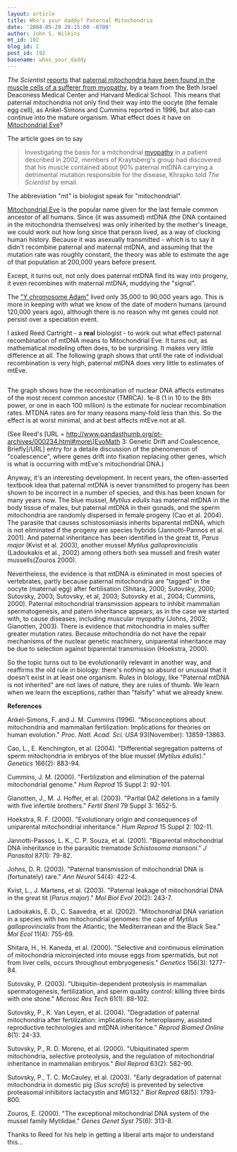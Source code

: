```yaml
---
layout: article
title: Who's your daddy? Paternal Mitochondria
date: '2004-05-29 20:15:00 -0700'
author: John S. Wilkins
mt_id: 192
blog_id: 2
post_id: 192
basename: whos_your_daddy
---
```

_The Scientist_ [reports](http://www.biomedcentral.com/news/20040514/01/) that [paternal mitochondria have been found in the muscle cells of a sufferer from myopathy](http://www.sciencemag.org/cgi/content/full/304/5673/981), by a team from the Beth Israel Deaconess Medical Center and Harvard Medical School. This means that paternal mitochondria not only find their way into the oocyte (the female egg cell), as Ankel-Simons and Cummins reported in 1996, but also can continue into the mature organism. What effect does it have on [Mitochondrial Eve](http://en.wikipedia.org/wiki/Mitochondrial_Eve)?

The article goes on to say


> Investigating the basis for a mitchondrial [myopathy](http://content.nejm.org/cgi/content/full/347/8/576) in a patient described in 2002, members of Kraytsberg's group had discovered that his muscle contained about 90% paternal mtDNA carrying a detrimental mutation responsible for the disease, Khrapko told _The Scientist_ by email.

The abbreviation "mt" is biologist speak for "mitochondrial".

[Mitochondrial Eve](http://www.talkorigins.org/faqs/homs/mitoeve.html) is the popular name given for the last female common ancestor of all humans. Since (it was assumed) mtDNA (the DNA contained in the mitochondria themselves) was only inherited by the mother's lineage, we could work out how long since that person lived, as a way of clocking human history. Because it was asexually transmitted - which is to say it didn't recombine paternal and maternal mtDNA, and assuming that the mutation rate was roughly constant, the theory was able to estimate the age of that population at 200,000 years before present.

Except, it turns out, not only does paternal mtDNA find its way into progeny, it even recombines with maternal mtDNA, muddying the "signal".

The ["Y chromosome Adam"](http://en.wikipedia.org/wiki/Y-chromosome_Adam) lived only 35,000 to 90,000 years ago. This is more in keeping with what we know of the date of modern humans (around 120,000 years ago), although there is no reason why mt genes could not persist over a speciation event.

I asked Reed Cartright - a **real** biologist - to work out what effect paternal recombination of mtDNA means to Mitochondrial Eve. It turns out, as mathematical modeling often does, to be surprising. It makes very little difference at all. The following graph shows that until the rate of individual recombination is very high, paternal mtDNA does very little to estimates of mtEve.

<img src=" http://www.pandasthumb.org/pt-archives/mtDNA.jpg" alt="" />

The graph shows how the recombination of nuclear DNA affects estimates of the most recent common ancestor (TMRCA). 1e-8 (1 in 10 to the 8th power, or one in each 100 million) is the estimate for nuclear recombination rates.  MTDNA rates are for many reasons many-fold less than this. So the effect is at worst minimal, and at best affects mtEve not at all.

(See Reed's \[URL = http://www.pandasthumb.org/pt-archives/000234.html#more\]EvoMath 3: Genetic Drift and Coalescence, Briefly\[/URL\] entry for a detaile discussion of the phenomenon of "coalescence", where genes drift into fixation replacing other genes, which is what is occurring with mtEve's mitochondrial DNA.)

Anyway, it's an interesting development. In recent years, the often-asserted textbook idea that paternal mtDNA is never transmitted to progeny has been shown to be incorrect in a number of species, and this has been known for many years now. The blue mussel, _Mytilus edulis_ has maternal mtDNA in the body tissue of males, but paternal mtDNA in their gonads, and the sperm mitochondria are randomly dispersed in female progeny (Cao et al. 2004). The parasite that causes schistosomiasis inherits biparental mtDNA, which is not eliminated if the progeny are species hybrids (Jannotti-Pannos et al. 2001). And paternal inheritance has been identified in the great tit, _Parus major_ (Kvist et al. 2003), another mussel _Mytilus galloprovincialis_ (Ladoukakis et al., 2002) among others both sea mussell and fresh water mussells(Zouros 2000).

Nevertheless, the evidence is that mtDNA is eliminated in most species of vertebrates, partly because paternal mitochondria are "tagged" in the oocyte (maternal egg) after fertilisation (Shitara, 2000; Sutovsky, 2000; Sutovsky, 2003; Sutovsky, et al, 2003; Sutovsky et al., 2004; Cummins, 2000). Paternal mitochondrial transmission appears to inhibit mammalian spermatogenesis, and patern inheritance appears, as in the case we started with, to cause diseases, including muscular myopathy (Johns, 2003; Gianotten, 2003). There is evidence that mitochondria in males suffer greater mutation rates. Because mitochondria do not have the repair mechanisms of the nuclear genetic machinery, uniparental inheritance may be due to selection against biparental transmission (Hoekstra, 2000).

So the topic turns out to be evolutionarily relevant in another way, and reaffirms the old rule in biology: there's nothing so absurd or unusual that it doesn't exist in at least one organism. Rules in biology, like "Paternal mtDNA is not inherited" are not laws of nature, they are rules of thumb. We learn when we learn the exceptions, rather than "falsify" what we already knew.

**References**

Ankel-Simons, F. and J. M. Cummins (1996). "Misconceptions about mitochondria and mammalian fertilization: Implications for theories on human evolution." _Proc. Natl. Acad. Sci. USA_ 93(November): 13859-13863.

Cao, L., E. Kenchington, et al. (2004). "Differential segregation patterns of sperm mitochondria in embryos of the blue mussel (_Mytilus edulis_)." _Genetics_ 166(2): 883-94.                                                                                                                                                                                                           

Cummins, J. M. (2000). "Fertilization and elimination of the paternal mitochondrial genome." _Hum Reprod_ 15 Suppl 2: 92-101.

Gianotten, J., M. J. Hoffer, et al. (2003). "Partial DAZ deletions in a family with five infertile brothers." _Fertil Steril_ 79 Suppl 3: 1652-5.

Hoekstra, R. F. (2000). "Evolutionary origin and consequences of uniparental mitochondrial inheritance." _Hum Reprod_ 15 Suppl 2: 102-11.

Jannotti-Passos, L. K., C. P. Souza, et al. (2001). "Biparental mitochondrial DNA inheritance in the parasitic trematode _Schistosoma mansoni_." _J Parasitol_ 87(1): 79-82.             

Johns, D. R. (2003). "Paternal transmission of mitochondrial DNA is (fortunately) rare." _Ann Neurol_ 54(4): 422-4.

Kvist, L., J. Martens, et al. (2003). "Paternal leakage of mitochondrial DNA in the great tit (_Parus major_)." _Mol Biol Evol_ 20(2): 243-7.

Ladoukakis, E. D., C. Saavedra, et al. (2002). "Mitochondrial DNA variation in a species with two mitochondrial genomes: the case of _Mytilus galloprovincialis_ from the Atlantic, the Mediterranean and the Black Sea." _Mol Ecol_ 11(4): 755-69.

Shitara, H., H. Kaneda, et al. (2000). "Selective and continuous elimination of mitochondria microinjected into mouse eggs from spermatids, but not from liver cells, occurs throughout embryogenesis." _Genetics_ 156(3): 1277-84.

Sutovsky, P. (2003). "Ubiquitin-dependent proteolysis in mammalian spermatogenesis, fertilization, and sperm quality control: killing three birds with one stone." _Microsc Res Tech_ 61(1): 88-102.

Sutovsky, P., K. Van Leyen, et al. (2004). "Degradation of paternal mitochondria after fertilization: implications for heteroplasmy, assisted reproductive technologies and mtDNA inheritance." _Reprod Biomed Online_ 8(1): 24-33.

Sutovsky, P., R. D. Moreno, et al. (2000). "Ubiquitinated sperm mitochondria, selective proteolysis, and the regulation of mitochondrial inheritance in mammalian embryos." _Biol Reprod_ 63(2): 582-90.

Sutovsky, P., T. C. McCauley, et al. (2003). "Early degradation of paternal mitochondria in domestic pig (_Sus scrofa_) is prevented by selective proteasomal inhibitors lactacystin and MG132." _Biol Reprod_ 68(5): 1793-800.

Zouros, E. (2000). "The exceptional mitochondrial DNA system of the mussel family Mytilidae." _Genes Genet Syst_ 75(6): 313-8.

Thanks to Reed for his help in getting a liberal arts major to understand this...

